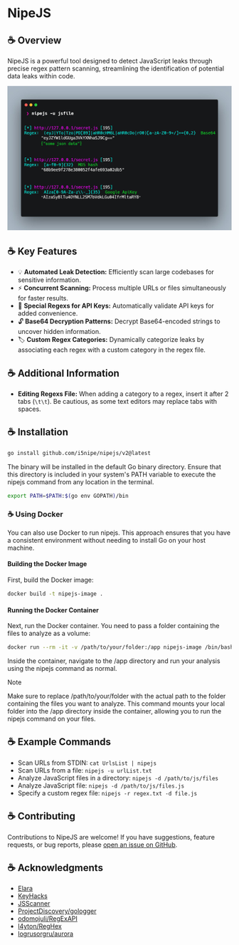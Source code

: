 # NipeJS

## ☕ Overview

NipeJS is a powerful tool designed to detect JavaScript leaks through precise regex pattern scanning, streamlining the identification of potential data leaks within code.

<img src="./files/NipeJS.jpeg" alt="alt text" width="550"/>

## ☕ Key Features
- 💡 **Automated Leak Detection:** Efficiently scan large codebases for sensitive information.
- ⚡ **Concurrent Scanning:** Process multiple URLs or files simultaneously for faster results.
- 🌟 **Special Regexs for API Keys:** Automatically validate API keys for added convenience.
- 🔓 **Base64 Decryption Patterns:** Decrypt Base64-encoded strings to uncover hidden information.
- 🏷️ **Custom Regex Categories:** Dynamically categorize leaks by associating each regex with a custom category in the regex file.

## ☕ Additional Information
- **Editing Regexs File:** When adding a category to a regex, insert it after 2 tabs (`\t\t`). Be cautious, as some text editors may replace tabs with spaces.


## ☕ Installation
```bash
go install github.com/i5nipe/nipejs/v2@latest
```
The binary will be installed in the default Go binary directory. Ensure that this directory is included in your system's PATH variable to execute the nipejs command from any location in the terminal.

```bash
export PATH=$PATH:$(go env GOPATH)/bin
```

### ☕ Using Docker
You can also use Docker to run nipejs. This approach ensures that you have a consistent environment without needing to install Go on your host machine.

#### Building the Docker Image
First, build the Docker image:

```bash
docker build -t nipejs-image .
```

#### Running the Docker Container
Next, run the Docker container. You need to pass a folder containing the files to analyze as a volume:

```bash
docker run --rm -it -v /path/to/your/folder:/app nipejs-image /bin/bash
```

Inside the container, navigate to the /app directory and run your analysis using the nipejs command as normal.

> [!NOTE]  
> Make sure to replace /path/to/your/folder with the actual path to the folder containing the files you want to analyze. This command mounts your local folder into the /app directory inside the container, allowing you to run the nipejs command on your files.

## ☕ Example Commands

- Scan URLs from STDIN: `cat UrlsList | nipejs`
- Scan URLs from a file: `nipejs -u urlList.txt`
- Analyze JavaScript files in a directory: `nipejs -d /path/to/js/files`
- Analyze JavaScript file: `nipejs -d /path/to/js/files.js`
- Specify a custom regex file: `nipejs -r regex.txt -d file.js`

## ☕ Contributing
Contributions to NipeJS are welcome! If you have suggestions, feature requests, or bug reports, please [open an issue on GitHub](https://github.com/i5nipe/nipejs/issues).

## ☕ Acknowledgments

- [Elara](https://gitea.elara.ws/Elara6331/pcre)
- [KeyHacks](https://github.com/streaak/keyhacks)
- [JSScanner](https://github.com/0x240x23elu/JSScanner)
- [ProjectDiscovery/gologger](https://github.com/projectdiscovery/gologger)
- [odomojuli/RegExAPI](https://github.com/odomojuli/RegExAPI)
- [l4yton/RegHex](https://github.com/l4yton/RegHex)
- [logrusorgru/aurora](https://github.com/logrusorgru/aurora)
